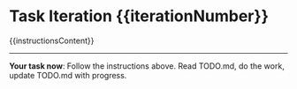 # Task Iteration {{iterationNumber}}

{{instructionsContent}}

---

**Your task now**: Follow the instructions above. Read TODO.md, do the work, update TODO.md with progress.
